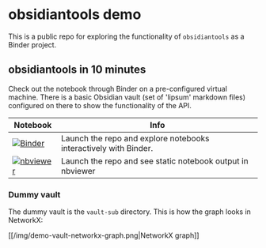 # obsidiantools demo
This is a public repo for exploring the functionality of `obsidiantools` as a Binder project.

## obsidiantools in 10 minutes
Check out the notebook through Binder on a pre-configured virtual machine.  There is a basic Obsidian vault (set of 'lipsum' markdown files) configured on there to show the functionality of the API.

|**Notebook**|**Info**|
|---|---|
|[![Binder](https://mybinder.org/badge_logo.svg)](https://mybinder.org/v2/gh/mfarragher/obsidiantools-demo/HEAD?filepath=obsidiantools%20in%2010%20minutes.ipynb)|Launch the repo and explore notebooks interactively with Binder.|
|[![nbviewer](https://img.shields.io/badge/render-nbviewer-orange.svg)](https://nbviewer.jupyter.org/github/mfarragher/obsidiantools-demo/blob/main/obsidiantools%20in%2010%20minutes.ipynb)|Launch the repo and see static notebook output in nbviewer|

### Dummy vault
The dummy vault is the `vault-sub` directory.  This is how the graph looks in NetworkX:

[[/img/demo-vault-networkx-graph.png|NetworkX graph]]

